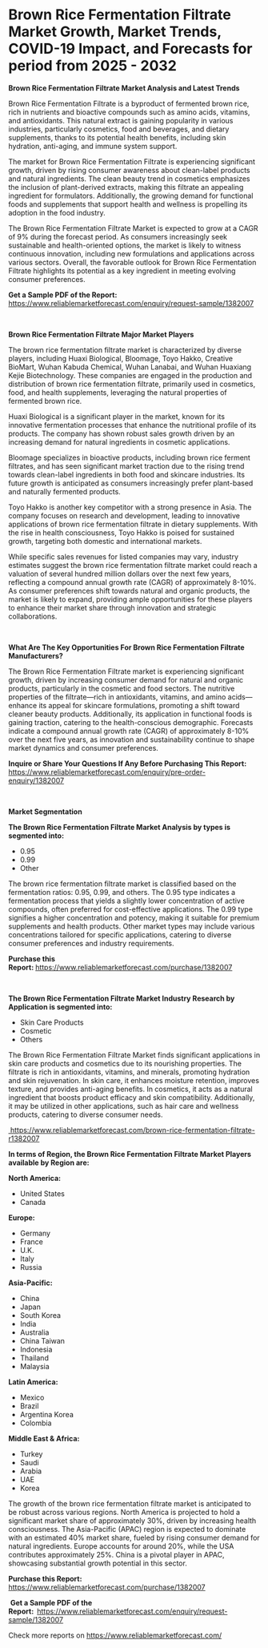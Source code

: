 <p><h1>Brown Rice Fermentation Filtrate Market Growth, Market Trends, COVID-19 Impact, and Forecasts for period from 2025 - 2032</h1></p><p><strong>Brown Rice Fermentation Filtrate Market Analysis and Latest Trends</strong></p>
<p><p>Brown Rice Fermentation Filtrate is a byproduct of fermented brown rice, rich in nutrients and bioactive compounds such as amino acids, vitamins, and antioxidants. This natural extract is gaining popularity in various industries, particularly cosmetics, food and beverages, and dietary supplements, thanks to its potential health benefits, including skin hydration, anti-aging, and immune system support.</p><p>The market for Brown Rice Fermentation Filtrate is experiencing significant growth, driven by rising consumer awareness about clean-label products and natural ingredients. The clean beauty trend in cosmetics emphasizes the inclusion of plant-derived extracts, making this filtrate an appealing ingredient for formulators. Additionally, the growing demand for functional foods and supplements that support health and wellness is propelling its adoption in the food industry.</p><p>The Brown Rice Fermentation Filtrate Market is expected to grow at a CAGR of 9% during the forecast period. As consumers increasingly seek sustainable and health-oriented options, the market is likely to witness continuous innovation, including new formulations and applications across various sectors. Overall, the favorable outlook for Brown Rice Fermentation Filtrate highlights its potential as a key ingredient in meeting evolving consumer preferences.</p></p>
<p><strong>Get a Sample PDF of the Report:&nbsp;</strong> <a href="https://www.reliablemarketforecast.com/enquiry/request-sample/1382007?utm_campaign=2124&utm_medium=2&utm_source=Github&utm_content=ia&utm_term=01022025&utm_id=brown-rice-fermentation-filtrate">https://www.reliablemarketforecast.com/enquiry/request-sample/1382007</a></p>
<p>&nbsp;</p>
<p><strong>Brown Rice Fermentation Filtrate Major Market Players</strong></p>
<p><p>The brown rice fermentation filtrate market is characterized by diverse players, including Huaxi Biological, Bloomage, Toyo Hakko, Creative BioMart, Wuhan Kabuda Chemical, Wuhan Lanabai, and Wuhan Huaxiang Kejie Biotechnology. These companies are engaged in the production and distribution of brown rice fermentation filtrate, primarily used in cosmetics, food, and health supplements, leveraging the natural properties of fermented brown rice.</p><p>Huaxi Biological is a significant player in the market, known for its innovative fermentation processes that enhance the nutritional profile of its products. The company has shown robust sales growth driven by an increasing demand for natural ingredients in cosmetic applications. </p><p>Bloomage specializes in bioactive products, including brown rice ferment filtrates, and has seen significant market traction due to the rising trend towards clean-label ingredients in both food and skincare industries. Its future growth is anticipated as consumers increasingly prefer plant-based and naturally fermented products.</p><p>Toyo Hakko is another key competitor with a strong presence in Asia. The company focuses on research and development, leading to innovative applications of brown rice fermentation filtrate in dietary supplements. With the rise in health consciousness, Toyo Hakko is poised for sustained growth, targeting both domestic and international markets.</p><p>While specific sales revenues for listed companies may vary, industry estimates suggest the brown rice fermentation filtrate market could reach a valuation of several hundred million dollars over the next few years, reflecting a compound annual growth rate (CAGR) of approximately 8-10%. As consumer preferences shift towards natural and organic products, the market is likely to expand, providing ample opportunities for these players to enhance their market share through innovation and strategic collaborations.</p></p>
<p>&nbsp;</p>
<p><strong>What Are The Key Opportunities For Brown Rice Fermentation Filtrate Manufacturers?</strong></p>
<p><p>The Brown Rice Fermentation Filtrate market is experiencing significant growth, driven by increasing consumer demand for natural and organic products, particularly in the cosmetic and food sectors. The nutritive properties of the filtrate—rich in antioxidants, vitamins, and amino acids—enhance its appeal for skincare formulations, promoting a shift toward cleaner beauty products. Additionally, its application in functional foods is gaining traction, catering to the health-conscious demographic. Forecasts indicate a compound annual growth rate (CAGR) of approximately 8-10% over the next five years, as innovation and sustainability continue to shape market dynamics and consumer preferences.</p></p>
<p><strong>Inquire or Share Your Questions If Any Before Purchasing This Report:</strong> <a href="https://www.reliablemarketforecast.com/enquiry/pre-order-enquiry/1382007?utm_campaign=2124&utm_medium=2&utm_source=Github&utm_content=ia&utm_term=01022025&utm_id=brown-rice-fermentation-filtrate">https://www.reliablemarketforecast.com/enquiry/pre-order-enquiry/1382007</a></p>
<p>&nbsp;</p>
<p><strong>Market Segmentation</strong></p>
<p><strong>The Brown Rice Fermentation Filtrate Market Analysis by types is segmented into:</strong></p>
<p><ul><li>0.95</li><li>0.99</li><li>Other</li></ul></p>
<p><p>The brown rice fermentation filtrate market is classified based on the fermentation ratios: 0.95, 0.99, and others. The 0.95 type indicates a fermentation process that yields a slightly lower concentration of active compounds, often preferred for cost-effective applications. The 0.99 type signifies a higher concentration and potency, making it suitable for premium supplements and health products. Other market types may include various concentrations tailored for specific applications, catering to diverse consumer preferences and industry requirements.</p></p>
<p><strong>Purchase this Report:&nbsp;</strong><a href="https://www.reliablemarketforecast.com/purchase/1382007?utm_campaign=2124&utm_medium=2&utm_source=Github&utm_content=ia&utm_term=01022025&utm_id=brown-rice-fermentation-filtrate">https://www.reliablemarketforecast.com/purchase/1382007</a></p>
<p>&nbsp;</p>
<p><strong>The Brown Rice Fermentation Filtrate Market Industry Research by Application is segmented into:</strong></p>
<p><ul><li>Skin Care Products</li><li>Cosmetic</li><li>Others</li></ul></p>
<p><p>The Brown Rice Fermentation Filtrate Market finds significant applications in skin care products and cosmetics due to its nourishing properties. The filtrate is rich in antioxidants, vitamins, and minerals, promoting hydration and skin rejuvenation. In skin care, it enhances moisture retention, improves texture, and provides anti-aging benefits. In cosmetics, it acts as a natural ingredient that boosts product efficacy and skin compatibility. Additionally, it may be utilized in other applications, such as hair care and wellness products, catering to diverse consumer needs.</p></p>
<p><a href="https://www.reliablemarketforecast.com/brown-rice-fermentation-filtrate-r1382007?utm_campaign=2124&utm_medium=2&utm_source=Github&utm_content=ia&utm_term=01022025&utm_id=brown-rice-fermentation-filtrate">&nbsp;https://www.reliablemarketforecast.com/brown-rice-fermentation-filtrate-r1382007</a></p>
<p><strong>In terms of Region, the Brown Rice Fermentation Filtrate Market Players available by Region are:</strong></p>
<p>
    <p> <strong> North America: </strong>
        <ul>
            <li>United States</li>
            <li>Canada</li>
        </ul>
        </p> 
    <p> <strong> Europe: </strong>
        <ul>
            <li>Germany</li>
            <li>France</li>
            <li>U.K.</li>
            <li>Italy</li>
            <li>Russia</li>
        </ul>
        </p> 
    <p> <strong> Asia-Pacific: </strong>
        <ul>
            <li>China</li>
            <li>Japan</li>
            <li>South Korea</li>
            <li>India</li>
            <li>Australia</li>
            <li>China Taiwan</li>
            <li>Indonesia</li>
            <li>Thailand</li>
            <li>Malaysia</li>
        </ul>
        </p> 
    <p> <strong> Latin America: </strong>
        <ul>
            <li>Mexico</li>
            <li>Brazil</li>
            <li>Argentina Korea</li>
            <li>Colombia</li>
        </ul>
        </p> 
    <p> <strong> Middle East & Africa: </strong>
        <ul>
            <li>Turkey</li>
            <li>Saudi</li>
            <li>Arabia</li>
            <li>UAE</li>
            <li>Korea</li>
        </ul>
    </p>
    </p>
<p><p>The growth of the brown rice fermentation filtrate market is anticipated to be robust across various regions. North America is projected to hold a significant market share of approximately 30%, driven by increasing health consciousness. The Asia-Pacific (APAC) region is expected to dominate with an estimated 40% market share, fueled by rising consumer demand for natural ingredients. Europe accounts for around 20%, while the USA contributes approximately 25%. China is a pivotal player in APAC, showcasing substantial growth potential in this sector.</p></p>
<p><strong>Purchase this Report: </strong><a href="https://www.reliablemarketforecast.com/purchase/1382007?utm_campaign=2124&utm_medium=2&utm_source=Github&utm_content=ia&utm_term=01022025&utm_id=brown-rice-fermentation-filtrate">https://www.reliablemarketforecast.com/purchase/1382007</a></p>
<p>&nbsp;<strong>Get a Sample PDF of the Report:&nbsp;&nbsp;</strong><a href="https://www.reliablemarketforecast.com/enquiry/request-sample/1382007?utm_campaign=2124&utm_medium=2&utm_source=Github&utm_content=ia&utm_term=01022025&utm_id=brown-rice-fermentation-filtrate">https://www.reliablemarketforecast.com/enquiry/request-sample/1382007</a></p>
<p><strong></strong></p>
<p>Check more reports on <a href="https://www.reliablemarketforecast.com/?utm_campaign=2124&utm_medium=2&utm_source=Github&utm_content=ia&utm_term=01022025&utm_id=brown-rice-fermentation-filtrate">https://www.reliablemarketforecast.com/</a></p>